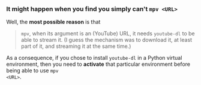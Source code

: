 ### It might happen when you find you simply can't <code>mpv \<URL\></code>
Well, the **most possible reason** is that
> <code>mpv</code>, when its argument is an (YouTube) URL, it needs <code>youtube-dl</code> to be able to stream it. (I guess the mechanism was to download it, at least part of it, and streaming it at the same time.)

As a consequence, if you chose to install <code>youtube-dl</code> in a Python virtual environment, then you need to <b>activate</b> that particular environment before being able to use <code>mpv \<URL\></code>.








